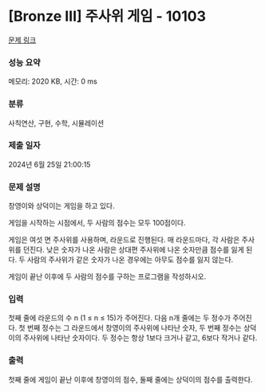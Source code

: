 # [Bronze III] 주사위 게임 - 10103 

[문제 링크](https://www.acmicpc.net/problem/10103) 

### 성능 요약

메모리: 2020 KB, 시간: 0 ms

### 분류

사칙연산, 구현, 수학, 시뮬레이션

### 제출 일자

2024년 6월 25일 21:00:15

### 문제 설명

<p>창영이와 상덕이는 게임을 하고 있다.</p>

<p>게임을 시작하는 시점에서, 두 사람의 점수는 모두 100점이다.</p>

<p>게임은 여섯 면 주사위를 사용하며, 라운드로 진행된다. 매 라운드마다, 각 사람은 주사위를 던진다. 낮은 숫자가 나온 사람은 상대편 주사위에 나온 숫자만큼 점수를 잃게 된다. 두 사람의 주사위가 같은 숫자가 나온 경우에는 아무도 점수를 잃지 않는다.</p>

<p>게임이 끝난 이후에 두 사람의 점수를 구하는 프로그램을 작성하시오.</p>

### 입력 

 <p>첫째 줄에 라운드의 수 n (1 ≤ n ≤ 15)가 주어진다. 다음 n개 줄에는 두 정수가 주어진다. 첫 번째 정수는 그 라운드에서 창영이의 주사위에 나타난 숫자, 두 번째 정수는 상덕이의 주사위에 나타난 숫자이다. 두 정수는 항상 1보다 크거나 같고, 6보다 작거나 같다.</p>

### 출력 

 <p>첫째 줄에 게임이 끝난 이후에 창영이의 점수, 둘째 줄에는 상덕이의 점수를 출력한다.</p>

